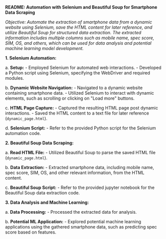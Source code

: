 **README: Automation with Selenium and Beautiful Soup for Smartphone Data Scraping**

*Objective: Automate the extraction of smartphone data from a dynamic website using Selenium, save the HTML content for later reference, and utilize Beautiful Soup for structured data extraction. The extracted information includes multiple columns such as mobile name, spec score, SIM, OS, and others, which can be used for data analysis and potential machine learning model development.*

**1. Selenium Automation:**

   a. **Setup:**
      - Employed Selenium for automated web interactions.
      - Developed a Python script using Selenium, specifying the WebDriver and required modules.

   b. **Dynamic Website Navigation:**
      - Navigated to a dynamic website containing smartphone data.
      - Utilized Selenium to interact with dynamic elements, such as scrolling or clicking on "Load more" buttons.

   c. **HTML Page Capture:**
      - Captured the resulting HTML page post dynamic interactions.
      - Saved the HTML content to a text file for later reference (`dynamic_page.html`).

   d. **Selenium Script:**
      - Refer to the provided Python script for the Selenium automation code.

**2. Beautiful Soup Data Scraping:**

   a. **Read HTML File:**
      - Utilized Beautiful Soup to parse the saved HTML file (`dynamic_page.html`).

   b. **Data Extraction:**
      - Extracted smartphone data, including mobile name, spec score, SIM, OS, and other relevant information, from the HTML content.

   c. **Beautiful Soup Script:**
      - Refer to the provided jupyter notebook for the Beautiful Soup data extraction code.

**3. Data Analysis and Machine Learning:**

   a. **Data Processing:**
      - Processed the extracted data for analysis.

   b. **Potential ML Application:**
      - Explored potential machine learning applications using the gathered smartphone data, such as predicting spec score based on features.


